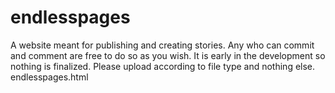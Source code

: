 # endlesspages
A website meant for publishing and creating stories. 
Any who can commit and comment are free to do so as you wish. It is early in the development so nothing is finalized. 
Please upload according to file type and nothing else. 
endlesspages.html 
